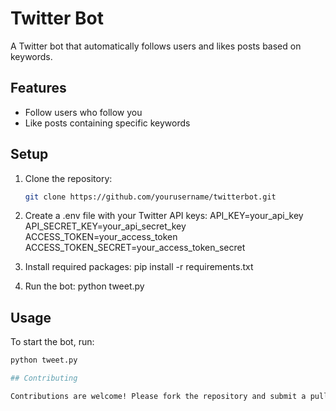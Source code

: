 # Twitter Bot

A Twitter bot that automatically follows users and likes posts based on keywords.
## Features

- Follow users who follow you
- Like posts containing specific keywords
## Setup

1. Clone the repository:
   ```bash
   git clone https://github.com/yourusername/twitterbot.git
2. Create a .env file with your Twitter API keys:
API_KEY=your_api_key
API_SECRET_KEY=your_api_secret_key
ACCESS_TOKEN=your_access_token
ACCESS_TOKEN_SECRET=your_access_token_secret

3. Install required packages:
pip install -r requirements.txt

4. Run the bot:
python tweet.py

## Usage

To start the bot, run:
```bash
python tweet.py

## Contributing

Contributions are welcome! Please fork the repository and submit a pull request.





